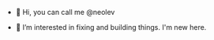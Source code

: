 - 👋 Hi, you can call me @neolev

- 👀 I’m interested in fixing and building things. I'm new here.

<!---
neolev/neolev is a ✨ special ✨ repository because its `README.md` (this file) appears on your GitHub profile.
You can click the Preview link to take a look at your changes.
--->
